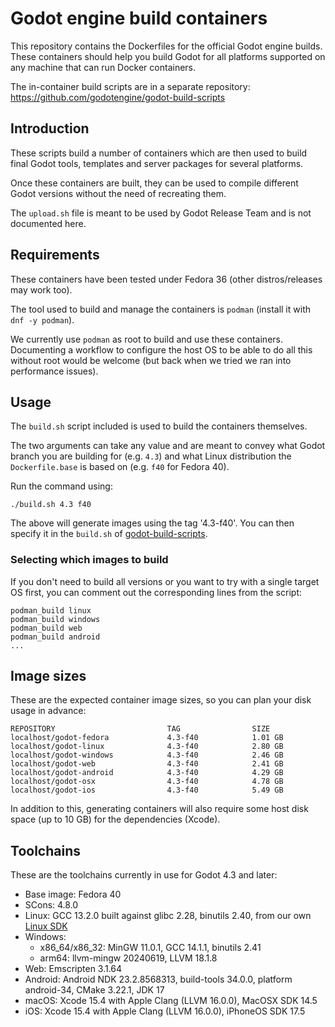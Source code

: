 # Godot engine build containers

This repository contains the Dockerfiles for the official Godot engine builds.
These containers should help you build Godot for all platforms supported on
any machine that can run Docker containers.

The in-container build scripts are in a separate repository:
https://github.com/godotengine/godot-build-scripts


## Introduction

These scripts build a number of containers which are then used to build final
Godot tools, templates and server packages for several platforms.

Once these containers are built, they can be used to compile different Godot
versions without the need of recreating them.

The `upload.sh` file is meant to be used by Godot Release Team and is not
documented here.


## Requirements

These containers have been tested under Fedora 36 (other distros/releases may work too).

The tool used to build and manage the containers is `podman` (install it with `dnf -y podman`).

We currently use `podman` as root to build and use these containers. Documenting a workflow to
configure the host OS to be able to do all this without root would be welcome (but back when we
tried we ran into performance issues).


## Usage

The `build.sh` script included is used to build the containers themselves.

The two arguments can take any value and are meant to convey what Godot branch
you are building for (e.g. `4.3`) and what Linux distribution the `Dockerfile.base`
is based on (e.g. `f40` for Fedora 40).

Run the command using:

    ./build.sh 4.3 f40

The above will generate images using the tag '4.3-f40'.
You can then specify it in the `build.sh` of
[godot-build-scripts](https://github.com/godotengine/godot-build-scripts).


### Selecting which images to build

If you don't need to build all versions or you want to try with a single target OS first,
you can comment out the corresponding lines from the script:

    podman_build linux
    podman_build windows
    podman_build web
    podman_build android
    ...


## Image sizes

These are the expected container image sizes, so you can plan your disk usage in advance:

    REPOSITORY                         TAG                SIZE
    localhost/godot-fedora             4.3-f40            1.01 GB
    localhost/godot-linux              4.3-f40            2.80 GB
    localhost/godot-windows            4.3-f40            2.46 GB
    localhost/godot-web                4.3-f40            2.41 GB
    localhost/godot-android            4.3-f40            4.29 GB
    localhost/godot-osx                4.3-f40            4.78 GB
    localhost/godot-ios                4.3-f40            5.49 GB

In addition to this, generating containers will also require some host disk space
(up to 10 GB) for the dependencies (Xcode).


## Toolchains

These are the toolchains currently in use for Godot 4.3 and later:

- Base image: Fedora 40
- SCons: 4.8.0
- Linux: GCC 13.2.0 built against glibc 2.28, binutils 2.40, from our own [Linux SDK](https://github.com/godotengine/buildroot)
- Windows:
  * x86_64/x86_32: MinGW 11.0.1, GCC 14.1.1, binutils 2.41
  * arm64: llvm-mingw 20240619, LLVM 18.1.8
- Web: Emscripten 3.1.64
- Android: Android NDK 23.2.8568313, build-tools 34.0.0, platform android-34, CMake 3.22.1, JDK 17
- macOS: Xcode 15.4 with Apple Clang (LLVM 16.0.0), MacOSX SDK 14.5
- iOS: Xcode 15.4 with Apple Clang (LLVM 16.0.0), iPhoneOS SDK 17.5
